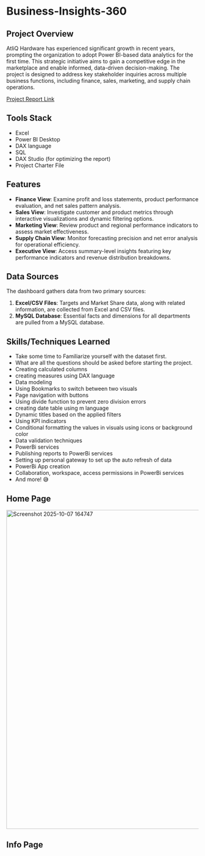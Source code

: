 # Business-Insights-360
## Project Overview
AtliQ Hardware has experienced significant growth in recent years, prompting the organization to adopt Power BI-based data analytics for the first time. This strategic initiative aims to gain a competitive edge in the marketplace and enable informed, data-driven decision-making. The project is designed to address key stakeholder inquiries across multiple business functions, including finance, sales, marketing, and supply chain operations.

[Project Report Link](https://app.powerbi.com/view?r=eyJrIjoiYmM2YWM4YzYtM2FjMy00NDgxLWFlMWItNGVjYWMwNjcxNWU1IiwidCI6ImM2ZTU0OWIzLTVmNDUtNDAzMi1hYWU5LWQ0MjQ0ZGM1YjJjNCJ9&pageName=41db6d58e0c6d8399c0b)

## Tools Stack
- Excel
- Power BI Desktop
- DAX language
- SQL
- DAX Studio (for optimizing the report)
- Project Charter File

## Features
- **Finance View**: Examine profit and loss statements, product performance evaluation, and net sales pattern analysis.
- **Sales View**: Investigate customer and product metrics through interactive visualizations and dynamic filtering options.
- **Marketing View**: Review product and regional performance indicators to assess market effectiveness.
- **Supply Chain View**: Monitor forecasting precision and net error analysis for operational efficiency.
- **Executive View**: Access summary-level insights featuring key performance indicators and revenue distribution breakdowns.

## Data Sources

The dashboard gathers data from two primary sources:
1. **Excel/CSV Files**: Targets and Market Share data, along with related information, are collected from Excel and CSV files.
2. **MySQL Database**: Essential facts and dimensions for all departments are pulled from a MySQL database.

## Skills/Techniques Learned
- Take some time to Familiarize yourself with the dataset first.
- What are all the questions should be asked before starting the project.
- Creating calculated columns
- creating measures using DAX language
- Data modeling
- Using Bookmarks to switch between two visuals
- Page navigation with buttons
- Using divide function to prevent zero division errors
- creating date table using m language
- Dynamic titles based on the applied filters
- Using KPI indicators
- Conditional formatting the values in visuals using icons or background color
- Data validation techniques
- PowerBi services
- Publishing reports to PowerBi services
- Setting up personal gateway to set up the auto refresh of data
- PowerBi App creation
- Collaboration, workspace, access permissions in PowerBi services
- And more! 😅

## Home Page
<img width="1572" height="837" alt="Screenshot 2025-10-07 164747" src="https://github.com/user-attachments/assets/9e4f8efc-9601-4051-b5ad-b46629f9f1e3" />

## Info Page





















